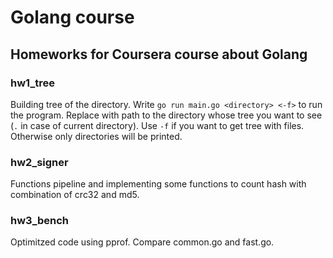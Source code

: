 # Golang course
## Homeworks for Coursera course about Golang
### hw1_tree
Building tree of the directory. 
Write `go run main.go <directory> <-f>` to run the program. Replace <directory> with path to the directory whose tree you want to see (`.` in case of current directory). Use `-f`
if you want to get tree with files. Otherwise only directories will be printed.
### hw2_signer
Functions pipeline and implementing some functions to count hash with combination of crc32 and md5.
### hw3_bench
Optimitzed code using pprof. Compare common.go and fast.go.

